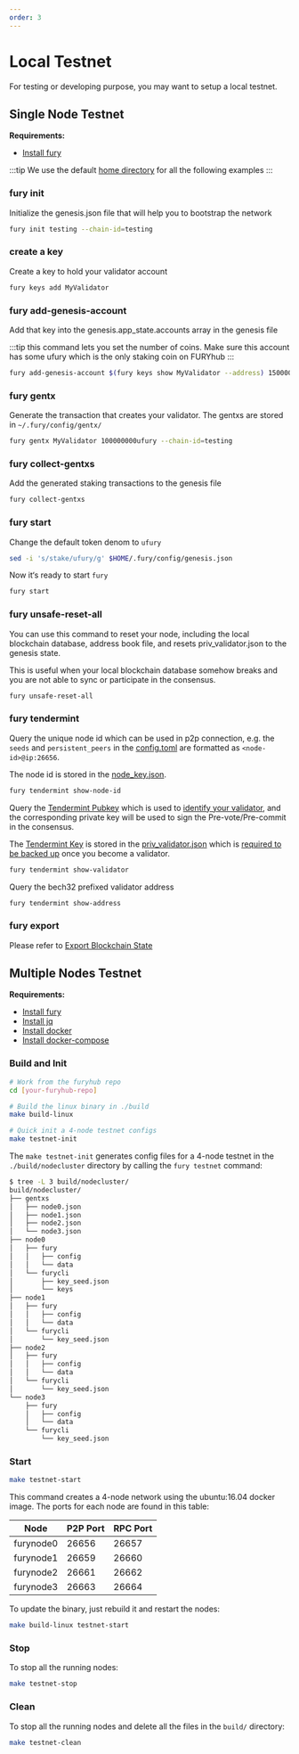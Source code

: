 ```yaml
---
order: 3
---
```


# Local Testnet

For testing or developing purpose, you may want to setup a local testnet.

## Single Node Testnet

**Requirements:**

- [Install fury](../get-started/install.md)

:::tip
We use the default [home directory](intro.md#home-directory) for all the following examples
:::

### fury init

Initialize the genesis.json file that will help you to bootstrap the network

```bash
fury init testing --chain-id=testing
```

### create a key

Create a key to hold your validator account

```bash
fury keys add MyValidator
```

### fury add-genesis-account

Add that key into the genesis.app_state.accounts array in the genesis file

:::tip
this command lets you set the number of coins. Make sure this account has some ufury which is the only staking coin on FURYhub
:::

```bash
fury add-genesis-account $(fury keys show MyValidator --address) 150000000ufury
```

### fury gentx

Generate the transaction that creates your validator. The gentxs are stored in `~/.fury/config/gentx/`

```bash
fury gentx MyValidator 100000000ufury --chain-id=testing 
```

### fury collect-gentxs

Add the generated staking transactions to the genesis file

```bash
fury collect-gentxs
```

### fury start

Change the default token denom to `ufury`

```bash
sed -i 's/stake/ufury/g' $HOME/.fury/config/genesis.json
```

Now it‘s ready to start `fury`

```bash
fury start
```

### fury unsafe-reset-all

You can use this command to reset your node, including the local blockchain database, address book file, and resets priv_validator.json to the genesis state.

This is useful when your local blockchain database somehow breaks and you are not able to sync or participate in the consensus.

```bash
fury unsafe-reset-all
```

### fury tendermint

Query the unique node id which can be used in p2p connection, e.g. the `seeds` and `persistent_peers` in the [config.toml](intro.md#cnofig-toml) are formatted as `<node-id>@ip:26656`.

The node id is stored in the [node_key.json](intro.md#node_key-json).

```bash
fury tendermint show-node-id
```

Query the [Tendermint Pubkey](../concepts/validator-faq.md#tendermint-key) which is used to [identify your validator](../cli-client/stake/create-validator.md), and the corresponding private key will be used to sign the Pre-vote/Pre-commit in the consensus.

The [Tendermint Key](../concepts/validator-faq.md#tendermint-key) is stored in the [priv_validator.json](intro.md#priv_validator-json) which is [required to be backed up](../concepts/validator-faq.md#how-to-backup-the-validator) once you become a validator.

```bash
fury tendermint show-validator
```

Query the bech32 prefixed validator address

```bash
fury tendermint show-address
```

### fury export

Please refer to [Export Blockchain State](export.md)

## Multiple Nodes Testnet

**Requirements:**

- [Install fury](../get-started/install.md)
- [Install jq](https://stedolan.github.io/jq/download/)
- [Install docker](https://docs.docker.com/engine/installation/)
- [Install docker-compose](https://docs.docker.com/compose/install/)

### Build and Init

```bash
# Work from the furyhub repo
cd [your-furyhub-repo]

# Build the linux binary in ./build
make build-linux

# Quick init a 4-node testnet configs
make testnet-init
```

The `make testnet-init` generates config files for a 4-node testnet in the `./build/nodecluster` directory by calling the `fury testnet` command:

```bash
$ tree -L 3 build/nodecluster/
build/nodecluster/
├── gentxs
│   ├── node0.json
│   ├── node1.json
│   ├── node2.json
│   └── node3.json
├── node0
│   ├── fury
│   │   ├── config
│   │   └── data
│   └── furycli
│       ├── key_seed.json
│       └── keys
├── node1
│   ├── fury
│   │   ├── config
│   │   └── data
│   └── furycli
│       └── key_seed.json
├── node2
│   ├── fury
│   │   ├── config
│   │   └── data
│   └── furycli
│       └── key_seed.json
└── node3
    ├── fury
    │   ├── config
    │   └── data
    └── furycli
        └── key_seed.json
```

### Start

```bash
make testnet-start
```

This command creates a 4-node network using the ubuntu:16.04 docker image. The ports for each node are found in this table:

| Node      | P2P Port | RPC Port |
| --------- | -------- | -------- |
| furynode0 | 26656    | 26657    |
| furynode1 | 26659    | 26660    |
| furynode2 | 26661    | 26662    |
| furynode3 | 26663    | 26664    |

To update the binary, just rebuild it and restart the nodes:

```bash
make build-linux testnet-start
```

### Stop

To stop all the running nodes:

```bash
make testnet-stop
```

### Clean

To stop all the running nodes and delete all the files in the `build/` directory:

```bash
make testnet-clean
```
